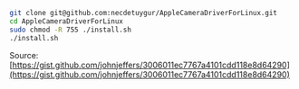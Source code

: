 ```sh
git clone git@github.com:necdetuygur/AppleCameraDriverForLinux.git
cd AppleCameraDriverForLinux
sudo chmod -R 755 ./install.sh
./install.sh
```

Source: [https://gist.github.com/johnjeffers/3006011ec7767a4101cdd118e8d64290](https://gist.github.com/johnjeffers/3006011ec7767a4101cdd118e8d64290)
